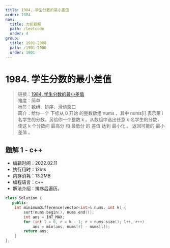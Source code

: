 ```yaml
---
title: 1984. 学生分数的最小差值
order: 1984
nav:
  title: 力扣题解
  path: /leetcode
  order: 4
group:
  title: 1901-2000
  path: /1901-2000
  order: 1901
---
```


# 1984. 学生分数的最小差值

> 链接：[1984. 学生分数的最小差值](https://leetcode-cn.com/problems/minimum-difference-between-highest-and-lowest-of-k-scores/)  
> 难度：简单  
> 标签：数组、排序、滑动窗口  
> 简介：给你一个 下标从 0 开始 的整数数组 nums ，其中 nums[i] 表示第 i 名学生的分数。另给你一个整数 k 。从数组中选出任意 k 名学生的分数，使这 k 个分数间 最高分 和 最低分 的 差值 达到 最小化 。 返回可能的 最小差值 。

## 题解 1 - c++

- 编辑时间：2022.02.11
- 执行用时：12ms
- 内存消耗：13.2MB
- 编程语言：c++
- 解法介绍：排序后遍历。

```cpp
class Solution {
   public:
    int minimumDifference(vector<int>& nums, int k) {
        sort(nums.begin(), nums.end());
        int ans = INT_MAX;
        for (int l = 0, r = k - 1; r < nums.size(); l++, r++)
            ans = min(ans, nums[r] - nums[l]);
        return ans;
    }
};
```
